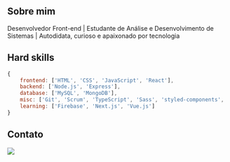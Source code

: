 ## Sobre mim
<p>
Desenvolvedor Front-end | Estudante de Análise e Desenvolvimento de Sistemas | Autodidata, curioso e apaixonado por tecnologia
</p>

## Hard skills
```Javascript
{
    frontend: ['HTML', 'CSS', 'JavaScript', 'React'],
    backend: ['Node.js', 'Express'],
    database: ['MySQL', 'MongoDB'],
    misc: ['Git', 'Scrum', 'TypeScript', 'Sass', 'styled-components', 'GraphQL', 'Tailwind', 'Storybook', 'Docker'],
    learning: ['Firebase', 'Next.js', 'Vue.js']
}
```

<!--
<div align="center">
    <img height="180em" src="https://github-readme-stats.vercel.app/api?username=redfire314&show_icons=true&theme=react&include_all_commits=true&count_private=true" />
    <img height="180em" src="https://github-readme-stats.vercel.app/api/top-langs/?username=redfire314&langs_count=3&theme=react" />
</div>
-->

## Contato
<a href="https://www.linkedin.com/in/leandroaraujowm/" target="_blank"><img src="https://img.shields.io/badge/LinkedIn-0077B5?style=for-the-badge&logo=linkedin&logoColor=white"></a>
